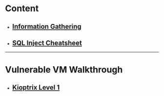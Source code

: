 # Content

* ## [Information Gathering](./InformationGathering.md)

* ## [SQL Inject Cheatsheet](./SQLInject.md)

---

# Vulnerable VM Walkthrough 

* ## [Kioptrix Level 1](./walkthrough/KioptrixLevel1.md)